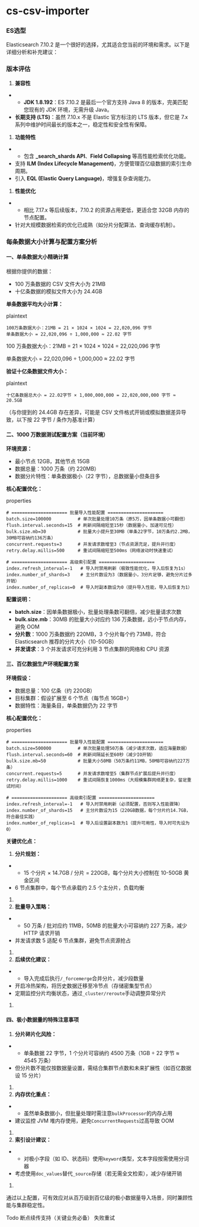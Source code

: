 # cs-csv-importer

### ES选型

Elasticsearch 7.10.2 是一个很好的选择，尤其适合您当前的环境和需求。以下是详细分析和补充建议：

### **版本评估**

1. **兼容性**

- - **JDK 1.8.192**：ES 7.10.2 是最后一个官方支持 Java 8 的版本，完美匹配您现有的 JDK 环境，无需升级 Java。
- **长期支持 (LTS)**：虽然 7.10.x 不是 Elastic 官方标注的 LTS 版本，但它是 7.x 系列中维护时间最长的版本之一，稳定性和安全性有保障。

1. **功能特性**

- - 包含 **_search_shards API**、**Field Collapsing** 等高性能检索优化功能。
- 支持 **ILM (Index Lifecycle Management)**，方便管理百亿级数据的索引生命周期。
- 引入 **EQL (Elastic Query Language)**，增强复杂查询能力。

1. **性能优化**

- - 相比 7.17.x 等后续版本，7.10.2 的资源占用更低，更适合您 32GB 内存的节点配置。
- 针对大规模数据检索的优化已成熟（如分片分配算法、查询缓存机制）。


### 每条数据大小计算与配置方案分析

#### 一、单条数据大小精确计算

根据你提供的数据：

- 100 万条数据的 CSV 文件大小为 21MB
- 十亿条数据的模拟文件大小为 24.4GB

**单条数据平均大小计算：**

plaintext

```plain
100万条数据大小：21MB = 21 × 1024 × 1024 = 22,020,096 字节
单条数据大小 = 22,020,096 ÷ 1,000,000 ≈ 22.02 字节
```
100 万条数据大小：21MB = 21 × 1024 × 1024 = 22,020,096 字节

单条数据大小 = 22,020,096 ÷ 1,000,000 ≈ 22.02 字节

**验证十亿条数据文件大小：**

plaintext

```plain
十亿条数据总大小 = 22.02字节 × 1,000,000,000 = 22,020,000,000 字节 ≈ 20.5GB
```

（与你提到的 24.4GB 存在差异，可能是 CSV 文件格式开销或模拟数据差异导致，以下按 22 字节 / 条作为基准计算）

#### 二、1000 万数据测试配置方案（当前环境）

**环境资源：**

- 最小节点 12GB，其他节点 15GB
- 数据总量：1000 万条（约 220MB）
- 数据分片特性：单条数据极小（22 字节），总数据量小但条目多

**核心配置优化：**

properties

```plain
# ===================== 批量导入性能配置 =====================
batch.size=100000          # 单次批量处理10万条（原5万，因单条数据小可翻倍）
flush.interval.seconds=15  # 刷新间隔缩短至15秒（数据量小，加速可见性）
bulk.size.mb=30            # 批量大小提升至30MB（单条22字节，10万条约2.2MB，30MB可容纳约136万条）
concurrent.requests=3      # 并发请求数增至3（节点资源充足，提升并行度）
retry.delay.millis=500     # 重试间隔缩短至500ms（网络波动时快速重试）

# ===================== 高级索引配置 =====================
index.refresh_interval=-1   # 导入时禁用刷新（极致性能优化，导入后恢复为1s）
index.number_of_shards=3    # 主分片数设为3（数据量小，3分片足够，避免分片过多开销）
index.number_of_replicas=0  # 导入时副本数设为0（提升导入性能，导入后恢复为1）
```

**配置说明：**

- **batch.size**：因单条数据极小，批量处理条数可翻倍，减少批量请求次数
- **bulk.size.mb**：30MB 的批量大小对应约 136 万条数据，远小于节点内存，避免 OOM
- **分片数**：1000 万条数据约 220MB，3 个分片每个约 73MB，符合 Elasticsearch 推荐的分片大小（10-50GB）
- **并发请求**：3 个并发请求可充分利用 3 节点集群的网络和 CPU 资源

#### 三、百亿数据生产环境配置方案

**环境假设：**

- 数据总量：100 亿条（约 220GB）
- 目标集群：假设扩展至 6 个节点（每节点 16GB+）
- 数据特性：海量条目，单条数据仍为 22 字节

**核心配置优化：**

properties

```plain
# ===================== 批量导入性能配置 =====================
batch.size=500000          # 单次批量处理50万条（减少请求次数，适应海量数据）
flush.interval.seconds=60  # 刷新间隔延长至60秒（减少IO开销）
bulk.size.mb=50            # 批量大小50MB（50万条约11MB，50MB可容纳约227万条）
concurrent.requests=5      # 并发请求数增至5（集群节点扩展后提升并行度）
retry.delay.millis=1000    # 重试间隔恢复1000ms（大规模集群网络更复杂，留足重试时间）

# ===================== 高级索引配置 =====================
index.refresh_interval=-1   # 导入时禁用刷新（必须配置，否则写入性能骤降）
index.number_of_shards=15   # 主分片数设为15（220GB数据，每个分片约14.7GB，符合最佳实践）
index.number_of_replicas=1  # 导入后设置副本数为1（提升可用性，导入时可先设为0）
```

**关键优化点：**

1. **分片规划：**

- - 15 个分片 × 14.7GB / 分片 = 220GB，每个分片大小控制在 10-50GB 黄金区间
- 6 节点集群中，每个节点承载约 2.5 个主分片，负载均衡

1.
2. **批量导入策略：**

- - 50 万条 / 批对应约 11MB，50MB 的批量大小可容纳约 227 万条，减少 HTTP 请求开销
- 并发请求数 5 适配 6 节点集群，避免节点资源抢占

1.
2. **后续优化建议：**

- - 导入完成后执行`/_forcemerge`合并分片，减少段数量
- 开启冷热架构，将历史数据迁移至冷节点（存储密集型节点）
- 定期监控分片均衡状态，通过`_cluster/reroute`手动调整异常分片

1.

#### 四、极小数据量的特殊注意事项

1. **分片碎片化风险：**

- - 单条数据 22 字节，1 个分片可容纳约 4500 万条（1GB ÷ 22 字节 ≈ 4545 万条）
- 但分片数不能仅按数据量设置，需结合集群节点数和未来扩展性（如百亿数据设 15 分片）

1.
2. **内存优化重点：**

- - 虽然单条数据小，但批量处理时需注意`bulkProcessor`的内存占用
- 建议监控 JVM 堆内存使用，避免`ConcurrentRequests`过高导致 OOM

1.
2. **索引设计建议：**

- - 对极小字段（如 ID、状态码）使用`keyword`类型，文本字段按需使用分词器
- 考虑使用`doc_values`替代`_source`存储（若无需全文检索），减少存储开销

1.

通过以上配置，可有效应对从百万级到百亿级的极小数据量导入场景，同时兼顾性能与集群稳定性。



Todo
断点续传支持（关键业务必备）
失败重试